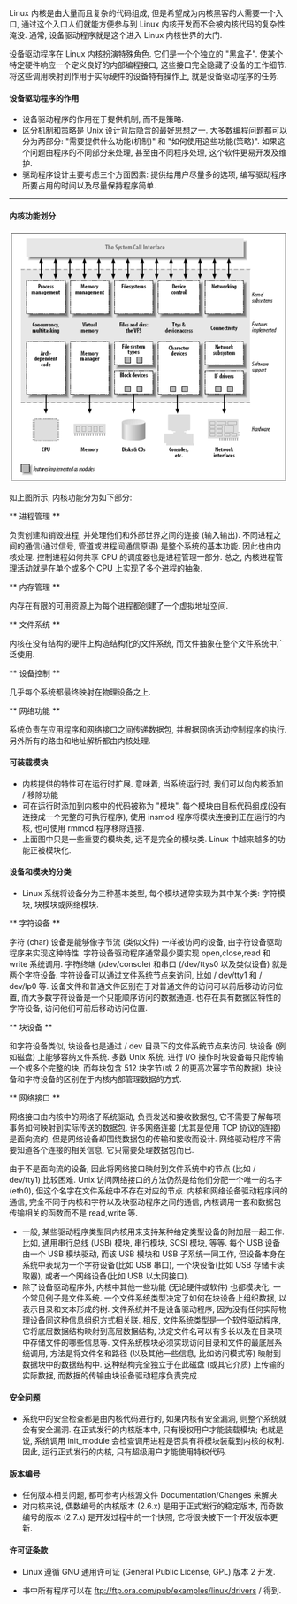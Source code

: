 Linux 内核是由大量而且复杂的代码组成, 但是希望成为内核黑客的人需要一个入口, 通过这个入口人们就能方便参与到 Linux 内核开发而不会被内核代码的复杂性淹没. 通常, 设备驱动程序就是这个进入 Linux 内核世界的大门.

设备驱动程序在 Linux 内核扮演特殊角色. 它们是一个个独立的 "黑盒子". 使某个特定硬件响应一个定义良好的内部编程接口, 这些接口完全隐藏了设备的工作细节. 将这些调用映射到作用于实际硬件的设备特有操作上, 就是设备驱动程序的任务.

#### 设备驱动程序的作用

- 设备驱动程序的作用在于提供机制, 而不是策略.
- 区分机制和策略是 Unix 设计背后隐含的最好思想之一. 大多数编程问题都可以分为两部分: "需要提供什么功能(机制)" 和 "如何使用这些功能(策略)". 如果这个问题由程序的不同部分来处理, 甚至由不同程序处理, 这个软件更易开发及维护.
- 驱动程序设计主要考虑三个方面因素: 提供给用户尽量多的选项, 编写驱动程序所要占用的时间以及尽量保持程序简单.

---

#### 内核功能划分

![内核功能划分](images/1.png)

如上图所示, 内核功能分为如下部分:

** 进程管理 **

负责创建和销毁进程, 并处理他们和外部世界之间的连接 (输入输出). 不同进程之间的通信(通过信号, 管道或进程间通信原语) 是整个系统的基本功能. 因此也由内核处理. 控制进程如何共享 CPU 的调度器也是进程管理一部分. 总之, 内核进程管理活动就是在单个或多个 CPU 上实现了多个进程的抽象.

** 内存管理 **

内存在有限的可用资源上为每个进程都创建了一个虚拟地址空间.

** 文件系统 **

内核在没有结构的硬件上构造结构化的文件系统, 而文件抽象在整个文件系统中广泛使用.

** 设备控制 **

几乎每个系统都最终映射在物理设备之上.

** 网络功能 **

系统负责在应用程序和网络接口之间传递数据包, 并根据网络活动控制程序的执行. 另外所有的路由和地址解析都由内核处理.

#### 可装载模块

- 内核提供的特性可在运行时扩展. 意味着, 当系统运行时, 我们可以向内核添加 / 移除功能
- 可在运行时添加到内核中的代码被称为 "模块". 每个模块由目标代码组成(没有连接成一个完整的可执行程序), 使用 insmod 程序将模块连接到正在运行的内核, 也可使用 rmmod 程序移除连接.
- 上面图中只是一些重要的模块类, 远不是完全的模块类. Linux 中越来越多的功能正被模块化.

#### 设备和模块的分类

- Linux 系统将设备分为三种基本类型, 每个模块通常实现为其中某个类: 字符模块, 块模块或网络模块.

** 字符设备 **

字符 (char) 设备是能够像字节流 (类似文件) 一样被访问的设备, 由字符设备驱动程序来实现这种特性. 字符设备驱动程序通常最少要实现 open,close,read 和 write 系统调用. 字符终端 (/dev/console) 和串口 (/dev/ttys0 以及类似设备) 就是两个字符设备. 字符设备可以通过文件系统节点来访问, 比如 / dev/tty1 和 / dev/lp0 等. 设备文件和普通文件区别在于对普通文件的访问可以前后移动访问位置, 而大多数字符设备是一个只能顺序访问的数据通道. 也存在具有数据区特性的字符设备, 访问他们可前后移动访问位置.

** 块设备 **

和字符设备类似, 块设备也是通过 / dev 目录下的文件系统节点来访问. 块设备 (例如磁盘) 上能够容纳文件系统. 多数 Unix 系统, 进行 I/O 操作时块设备每只能传输一个或多个完整的块, 而每块包含 512 块字节(或 2 的更高次幂字节的数据). 块设备和字符设备的区别在于内核内部管理数据的方式.

** 网络接口 **

网络接口由内核中的网络子系统驱动, 负责发送和接收数据包, 它不需要了解每项事务如何映射到实际传送的数据包. 许多网络连接 (尤其是使用 TCP 协议的连接) 是面向流的, 但是网络设备却围绕数据包的传输和接收而设计. 网络驱动程序不需要知道各个连接的相关信息, 它只需要处理数据包而已.

由于不是面向流的设备, 因此将网络接口映射到文件系统中的节点 (比如 / dev/tty1) 比较困难. Unix 访问网络接口的方法仍然是给他们分配一个唯一的名字(eth0), 但这个名字在文件系统中不存在对应的节点. 内核和网络设备驱动程序间的通信, 完全不同于内核和字符以及块驱动程序之间的通信, 内核调用一套和数据包传输相关的函数而不是 read,write 等.

- 一般, 某些驱动程序类型同内核用来支持某种给定类型设备的附加层一起工作. 比如, 通用串行总线 (USB) 模块, 串行模块, SCSI 模块, 等等. 每个 USB 设备由一个 USB 模块驱动, 而该 USB 模块和 USB 子系统一同工作, 但设备本身在系统中表现为一个字符设备(比如 USB 串口), 一个块设备(比如 USB 存储卡读取器), 或者一个网络设备(比如 USB 以太网接口).
- 除了设备驱动程序外, 内核中其他一些功能 (无论硬件或软件) 也都模块化. 一个常见例子是文件系统. 一个文件系统类型决定了如何在块设备上组织数据, 以表示目录和文本形成的树. 文件系统并不是设备驱动程序, 因为没有任何实际物理设备同这种信息组织方式相关联. 相反, 文件系统类型是一个软件驱动程序, 它将底层数据结构映射到高层数据结构, 决定文件名可以有多长以及在目录项中存储文件的哪些信息等. 文件系统模块必须实现访问目录和文件的最底层系统调用, 方法是将文件名和路径 (以及其他一些信息, 比如访问模式等) 映射到数据块中的数据结构中. 这种结构完全独立于在此磁盘 (或其它介质) 上传输的实际数据, 而数据的传输由块设备驱动程序负责完成.


#### 安全问题

- 系统中的安全检查都是由内核代码进行的, 如果内核有安全漏洞, 则整个系统就会有安全漏洞. 在正式发行的内核版本中, 只有授权用户才能装载模块; 也就是说, 系统调用 init_module 会检查调用进程是否具有将模块装载到内核的权利. 因此, 运行正式发行的内核, 只有超级用户才能使用特权代码.

#### 版本编号

- 任何版本相关问题, 都可参考内核源文件 Documentation/Changes 来解决.
- 对内核来说, 偶数编号的内核版本 (2.6.x) 是用于正式发行的稳定版本, 而奇数编号的版本 (2.7.x) 是开发过程中的一个快照, 它将很快被下一个开发版本更新.

#### 许可证条款

- Linux 遵循 GNU 通用许可证 (General Public License, GPL) 版本 2 开发.

- 书中所有程序可以在 ftp://ftp.ora.com/pub/examples/linux/drivers / 得到.

